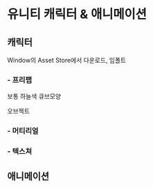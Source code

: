 # 유니티 캐릭터 & 애니메이션
## 캐릭터
Window의 Asset Store에서 다운로드, 임폴트
### - 프리팹
보통 하늘색 큐브모양

오브젝트
### - 머티리얼
### - 텍스쳐

## 애니메이션
